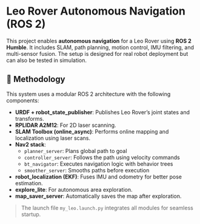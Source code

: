 # Leo Rover Autonomous Navigation (ROS 2)

This project enables **autonomous navigation** for a Leo Rover using **ROS 2 Humble**. It includes SLAM, path planning, motion control, IMU filtering, and multi-sensor fusion. The setup is designed for real robot deployment but can also be tested in simulation.
## 📌 Methodology

This system uses a modular ROS 2 architecture with the following components:

- **URDF + robot_state_publisher**: Publishes Leo Rover’s joint states and transforms.
- **RPLIDAR A2M12**: For 2D laser scanning.
- **SLAM Toolbox (online_async)**: Performs online mapping and localization using laser scans.
- **Nav2 stack**:
  - `planner_server`: Plans global path to goal
  - `controller_server`: Follows the path using velocity commands
  - `bt_navigator`: Executes navigation logic with behavior trees
  - `smoother_server`: Smooths paths before execution
- **robot_localization (EKF)**: Fuses IMU and odometry for better pose estimation.
- **explore_lite**: For autonomous area exploration.
- **map_saver_server**: Automatically saves the map after exploration.

> The launch file `my_leo.launch.py` integrates all modules for seamless startup.

